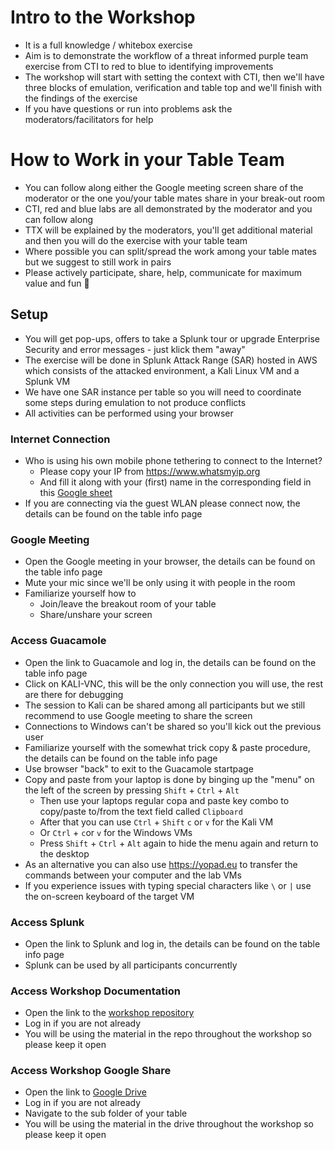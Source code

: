 # Intro to the Workshop
- It is a full knowledge / whitebox exercise
- Aim is to demonstrate the workflow of a threat informed purple team exercise from CTI to red to blue to identifying improvements
- The workshop will start with setting the context with CTI, then we'll have three blocks of emulation, verification and table top and we'll finish with the findings of the exercise
- If you have questions or run into problems ask the moderators/facilitators for help

# How to Work in your Table Team
- You can follow along either the Google meeting screen share of the moderator or the one you/your table mates share in your break-out room
- CTI, red and blue labs are all demonstrated by the moderator and you can follow along
- TTX will be explained by the moderators, you'll get additional material and then you will do the exercise with your table team
- Where possible you can split/spread the work among your table mates but we suggest to still work in pairs
- Please actively participate, share, help, communicate for maximum value and fun :tada:

## Setup
- You will get pop-ups, offers to take a Splunk tour or upgrade Enterprise Security and error messages - just klick them "away"
- The exercise will be done in Splunk Attack Range (SAR) hosted in AWS which consists of the attacked environment, a Kali Linux VM and a Splunk VM
- We have one SAR instance per table so you will need to coordinate some steps during emulation to not produce conflicts
- All activities can be performed using your browser

### Internet Connection
- Who is using his own mobile phone tethering to connect to the Internet?
  - Please copy your IP from https://www.whatsmyip.org
  - And fill it along with your (first) name in the corresponding field in this [Google sheet](https://docs.google.com/spreadsheets/d/1Mq08oPex0Z1XPtCl6rPqtSVbonF_1UozHA_6ncfj4zs/edit?usp=share_link)
- If you are connecting via the guest WLAN please connect now, the details can be found on the table info page

### Google Meeting
- Open the Google meeting in your browser, the details can be found on the table info page
- Mute your mic since we'll be only using it with people in the room
- Familiarize yourself how to
  - Join/leave the breakout room of your table
  - Share/unshare your screen

### Access Guacamole
- Open the link to Guacamole and log in, the details can be found on the table info page
- Click on KALI-VNC, this will be the only connection you will use, the rest are there for debugging
- The session to Kali can be shared among all participants but we still recommend to use Google meeting to share the screen
- Connections to Windows can't be shared so you'll kick out the previous user
- Familiarize yourself with the somewhat trick copy & paste procedure, the details can be found on the table info page
- Use browser "back" to exit to the Guacamole startpage
- Copy and paste from your laptop is done by binging up the "menu" on the left of the screen by pressing `Shift` + `Ctrl` + `Alt`
  - Then use your laptops regular copa and paste key combo to copy/paste to/from the text field called `Clipboard`
  - After that you can use `Ctrl` + `Shift` `c` or `v` for the Kali VM
  - Or `Ctrl` + `c`or `v` for the Windows VMs
  - Press `Shift` + `Ctrl` + `Alt` again to hide the menu again and return to the desktop
- As an alternative you can also use https://yopad.eu to transfer the commands between your computer and the lab VMs
- If you experience issues with typing special characters like `\` or `|` use the on-screen keyboard of the target VM

### Access Splunk
- Open the link to Splunk and log in, the details can be found on the table info page
- Splunk can be used by all participants concurrently

### Access Workshop Documentation
- Open the link to the [workshop repository](https://github.com/tscomm99/purple-team-workshop-2025-01)
- Log in if you are not already
- You will be using the material in the repo throughout the workshop so please keep it open

### Access Workshop Google Share
- Open the link to [Google Drive](https://drive.google.com/drive/folders/1dsrycoWPXzC-JB-ZamZ7EHxlOU5Fvq_J?usp=sharing)
- Log in if you are not already
- Navigate to the sub folder of your table
- You will be using the material in the drive throughout the workshop so please keep it open
